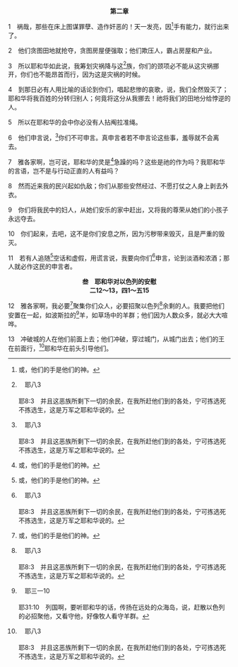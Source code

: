 <p style="text-align:center;font-weight:bold;">第二章</p>

1　祸哉，那些在床上图谋罪孽、造作奸恶的！天一发亮，因[^1]手有能力，就行出来了。

[^1]:或，他们的手是他们的神。

2　他们贪图田地就抢夺，贪图房屋便强取；他们欺压人，霸占房屋和产业。

3　所以耶和华如此说，我筹划灾祸降与这[^a]族，你们的颈项必不能从这灾祸挪开，你们也不能昂首而行，因为这是灾祸的时候。

[^a]:　耶八3<br><br>耶8:3　并且这恶族所剩下一切的余民，在我所赶他们到的各处，宁可拣选死不拣选生，这是万军之耶和华说的。

4　到那日必有人用比喻的话论到你们，唱起悲惨的哀歌，说，我们全然毁灭了；耶和华将我百姓的分转归别人；何竟将这分从我挪去！祂将我们的田地分给悖逆的人。

5　所以在耶和华的会中你必没有人拈阄拉准绳。

6　他们申言说，[^a]你们不可申言。真申言者若不申言论这些事，羞辱就不会离去。

[^a]:　赛三十10；摩二12；七16<br><br>赛30:10　他们对观看的说，不要见异象；对有异象的说，不要向我们讲真异象；要向我们说动听的话，讲虚幻的异象；<br><br>摩2:12　你们却给拿细耳人酒喝，嘱咐申言者说，不要说预言。<br><br>摩7:16　亚玛谢啊，现在你要听耶和华的话；你说，不要说预言攻击以色列，也不要说话攻击以撒家。

7　雅各家啊，岂可说，耶和华的灵是[^1]急躁的吗？这些是祂的作为吗？我耶和华的言语，岂不是与行动正直的人有益吗？

[^1]:或，狭窄。直译，缩短。

8　然而近来我的民兴起如仇敌；你们从那些安然经过、不愿打仗之人身上剥去外衣。

9　你们将我民中的妇人，从她们安乐的家中赶出，又将我的尊荣从她们的小孩子永远夺去。

10　你们起来，去吧，这不是你们安息之所，因为污秽带来毁灭，且是严重的毁灭。

11　若有人追随[^1]空话和虚假，用谎言说，我要向你们[^a]申言，论到淡酒和浓酒；那人就必作这民的申言者。

[^1]:直译，风。

[^a]:　耶十四14；结十三3；路六26<br><br>耶14:14　耶和华对我说，那些申言者托我的名说假预言；我并没有打发他们，没有吩咐他们，也没有对他们说话。他们向你们预言的，乃是虚假的异象、占卜和虚无的事，以及自己心中的诡诈。<br><br>结13:3　主耶和华如此说，愚顽的申言者有祸了，他们随从自己的灵，却一无所见！<br><br>路6:26　人都说你们好的时候，你们就有祸了，因为他们的祖宗待假申言者也是这样。

<p style="text-align:center;font-weight:bold;">叁　耶和华对以色列的安慰<br>二12～13，四1～五15</p>

12　雅各家啊，我必要[^1]聚集你们众人，必要招聚以色列[^a]余剩的人。我要把他们安置在一起，如波斯拉的[^b]羊，如草场中的羊群；他们因为人数众多，就必大大喧哗。

[^1]:耶和华对以色列的安慰，见于12～13节和四1～五15，是论到以色列在千年国(启二十4～7上)里的复兴(太十九28)。

[^a]:　赛十一11；弥四6～7<br><br>赛11:11　当那日，主必再次伸手得回自己百姓中所余剩的，就是在亚述、埃及、巴忒罗、古实、以拦、示拿、哈马并众海岛所剩下的。<br><br>弥4:6　耶和华说，到那日我必聚集瘸腿的，招聚被赶出的，和我所苦待的；<br><br>弥4:7　我必使瘸腿的成为余剩之民，使那被赶到远方的成为强盛之国；耶和华要在锡安山作王治理他们，从今直到永远。

[^b]:　耶三一10<br><br>耶31:10　列国啊，要听耶和华的话，传扬在远处的众海岛，说，赶散以色列的必招聚他，又看守他，好像牧人看守羊群。

13　冲破城的人在他们前面上去；他们冲破，穿过城门，从城门出去；他们的王在前面行，[^a]耶和华在前头引导他们。

[^a]:　赛五二12；何一11<br><br>赛52:12　你们出来必不至急忙，行走也不至奔逃；因为耶和华必在你们前头行，以色列的神必在你们后面护卫。<br><br>何1:11　犹大人和以色列人必一同聚集，为自己立一个首领，从这地上去，因为耶斯列的日子必为大日。



